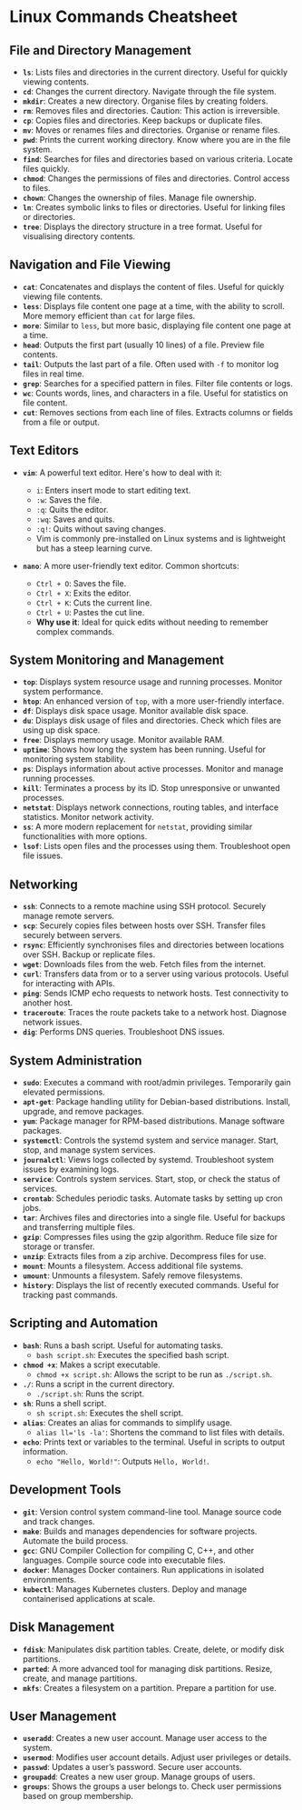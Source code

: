 # Linux Commands Cheatsheet

## File and Directory Management
- **`ls`**: Lists files and directories in the current directory. Useful for quickly viewing contents.
- **`cd`**: Changes the current directory. Navigate through the file system.
- **`mkdir`**: Creates a new directory. Organise files by creating folders.
- **`rm`**: Removes files and directories. Caution: This action is irreversible.
- **`cp`**: Copies files and directories. Keep backups or duplicate files.
- **`mv`**: Moves or renames files and directories. Organise or rename files.
- **`pwd`**: Prints the current working directory. Know where you are in the file system.
- **`find`**: Searches for files and directories based on various criteria. Locate files quickly.
- **`chmod`**: Changes the permissions of files and directories. Control access to files.
- **`chown`**: Changes the ownership of files. Manage file ownership.
- **`ln`**: Creates symbolic links to files or directories. Useful for linking files or directories.
- **`tree`**: Displays the directory structure in a tree format. Useful for visualising directory contents.

## Navigation and File Viewing
- **`cat`**: Concatenates and displays the content of files. Useful for quickly viewing file contents.
- **`less`**: Displays file content one page at a time, with the ability to scroll. More memory efficient than `cat` for large files.
- **`more`**: Similar to `less`, but more basic, displaying file content one page at a time.
- **`head`**: Outputs the first part (usually 10 lines) of a file. Preview file contents.
- **`tail`**: Outputs the last part of a file. Often used with `-f` to monitor log files in real time.
- **`grep`**: Searches for a specified pattern in files. Filter file contents or logs.
- **`wc`**: Counts words, lines, and characters in a file. Useful for statistics on file content.
- **`cut`**: Removes sections from each line of files. Extracts columns or fields from a file or output.

## Text Editors
- **`vim`**: A powerful text editor. Here's how to deal with it:
  - `i`: Enters insert mode to start editing text.
  - `:w`: Saves the file.
  - `:q`: Quits the editor.
  - `:wq`: Saves and quits.
  - `:q!`: Quits without saving changes.
  - Vim is commonly pre-installed on Linux systems and is lightweight but has a steep learning curve.
  
- **`nano`**: A more user-friendly text editor. Common shortcuts:
  - `Ctrl + O`: Saves the file.
  - `Ctrl + X`: Exits the editor.
  - `Ctrl + K`: Cuts the current line.
  - `Ctrl + U`: Pastes the cut line.
  - **Why use it**: Ideal for quick edits without needing to remember complex commands.

## System Monitoring and Management
- **`top`**: Displays system resource usage and running processes. Monitor system performance.
- **`htop`**: An enhanced version of `top`, with a more user-friendly interface.
- **`df`**: Displays disk space usage. Monitor available disk space.
- **`du`**: Displays disk usage of files and directories. Check which files are using up disk space.
- **`free`**: Displays memory usage. Monitor available RAM.
- **`uptime`**: Shows how long the system has been running. Useful for monitoring system stability.
- **`ps`**: Displays information about active processes. Monitor and manage running processes.
- **`kill`**: Terminates a process by its ID. Stop unresponsive or unwanted processes.
- **`netstat`**: Displays network connections, routing tables, and interface statistics. Monitor network activity.
- **`ss`**: A more modern replacement for `netstat`, providing similar functionalities with more options.
- **`lsof`**: Lists open files and the processes using them. Troubleshoot open file issues.

## Networking
- **`ssh`**: Connects to a remote machine using SSH protocol. Securely manage remote servers.
- **`scp`**: Securely copies files between hosts over SSH. Transfer files securely between servers.
- **`rsync`**: Efficiently synchronises files and directories between locations over SSH. Backup or replicate files.
- **`wget`**: Downloads files from the web. Fetch files from the internet.
- **`curl`**: Transfers data from or to a server using various protocols. Useful for interacting with APIs.
- **`ping`**: Sends ICMP echo requests to network hosts. Test connectivity to another host.
- **`traceroute`**: Traces the route packets take to a network host. Diagnose network issues.
- **`dig`**: Performs DNS queries. Troubleshoot DNS issues.

## System Administration
- **`sudo`**: Executes a command with root/admin privileges. Temporarily gain elevated permissions.
- **`apt-get`**: Package handling utility for Debian-based distributions. Install, upgrade, and remove packages.
- **`yum`**: Package manager for RPM-based distributions. Manage software packages.
- **`systemctl`**: Controls the systemd system and service manager. Start, stop, and manage system services.
- **`journalctl`**: Views logs collected by systemd. Troubleshoot system issues by examining logs.
- **`service`**: Controls system services. Start, stop, or check the status of services.
- **`crontab`**: Schedules periodic tasks. Automate tasks by setting up cron jobs.
- **`tar`**: Archives files and directories into a single file. Useful for backups and transferring multiple files.
- **`gzip`**: Compresses files using the gzip algorithm. Reduce file size for storage or transfer.
- **`unzip`**: Extracts files from a zip archive. Decompress files for use.
- **`mount`**: Mounts a filesystem. Access additional file systems.
- **`umount`**: Unmounts a filesystem. Safely remove filesystems.
- **`history`**: Displays the list of recently executed commands. Useful for tracking past commands.

## Scripting and Automation
- **`bash`**: Runs a bash script. Useful for automating tasks.
  - `bash script.sh`: Executes the specified bash script.
- **`chmod +x`**: Makes a script executable.
  - `chmod +x script.sh`: Allows the script to be run as `./script.sh`.
- **`./`**: Runs a script in the current directory.
  - `./script.sh`: Runs the script.
- **`sh`**: Runs a shell script.
  - `sh script.sh`: Executes the shell script.
- **`alias`**: Creates an alias for commands to simplify usage.
  - `alias ll='ls -la'`: Shortens the command to list files with details.
- **`echo`**: Prints text or variables to the terminal. Useful in scripts to output information.
  - `echo "Hello, World!"`: Outputs `Hello, World!`.

## Development Tools
- **`git`**: Version control system command-line tool. Manage source code and track changes.
- **`make`**: Builds and manages dependencies for software projects. Automate the build process.
- **`gcc`**: GNU Compiler Collection for compiling C, C++, and other languages. Compile source code into executable files.
- **`docker`**: Manages Docker containers. Run applications in isolated environments.
- **`kubectl`**: Manages Kubernetes clusters. Deploy and manage containerised applications at scale.

## Disk Management
- **`fdisk`**: Manipulates disk partition tables. Create, delete, or modify disk partitions.
- **`parted`**: A more advanced tool for managing disk partitions. Resize, create, and manage partitions.
- **`mkfs`**: Creates a filesystem on a partition. Prepare a partition for use.

## User Management
- **`useradd`**: Creates a new user account. Manage user access to the system.
- **`usermod`**: Modifies user account details. Adjust user privileges or details.
- **`passwd`**: Updates a user’s password. Secure user accounts.
- **`groupadd`**: Creates a new user group. Manage groups of users.
- **`groups`**: Shows the groups a user belongs to. Check user permissions based on group membership.
